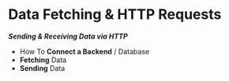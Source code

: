 # Data Fetching & HTTP Requests

***Sending & Receiving Data via HTTP***

- How To **Connect  a Backend** / Database
- **Fetching** Data
- **Sending** Data
